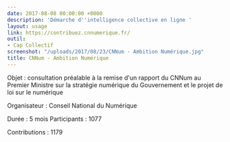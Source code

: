 ```yaml
---
date: 2017-08-08 00:00:00 +0000
description: 'Démarche d''intelligence collective en ligne '
layout: usage
link: https://contribuez.cnnumerique.fr/
outil:
- Cap Collectif
screenshot: "/uploads/2017/08/23/CNNum - Ambition Numérique.jpg"
title: CNNum - Ambition Numérique
---
```



Objet : consultation préalable à la remise d'un rapport du CNNum au Premier Ministre sur la stratégie numérique du Gouvernement et le projet de loi sur le numérique

Organisateur : Conseil National du Numérique

Durée : 5 mois Participants : 1077

Contributions : 1179